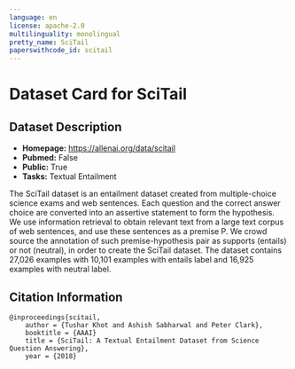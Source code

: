 ```yaml
---
language: en
license: apache-2.0
multilinguality: monolingual
pretty_name: SciTail
paperswithcode_id: scitail
---
```



# Dataset Card for SciTail

## Dataset Description

- **Homepage:** https://allenai.org/data/scitail
- **Pubmed:** False
- **Public:** True
- **Tasks:** Textual Entailment


The SciTail dataset is an entailment dataset created from multiple-choice science exams and web sentences. Each question and the correct answer choice are converted into an assertive statement to form the hypothesis. We use information retrieval to obtain relevant text from a large text corpus of web sentences, and use these sentences as a premise P. We crowd source the annotation of such premise-hypothesis pair as supports (entails) or not (neutral), in order to create the SciTail dataset. The dataset contains 27,026 examples with 10,101 examples with entails label and 16,925 examples with neutral label.


## Citation Information

```
@inproceedings{scitail,
    author = {Tushar Khot and Ashish Sabharwal and Peter Clark},
    booktitle = {AAAI}
    title = {SciTail: A Textual Entailment Dataset from Science Question Answering},
    year = {2018}
```
